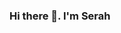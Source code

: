 ### Hi there 👋. I'm Serah

<!--
**MundiaNderi/MundiaNderi** is a ✨ _special_ ✨ repository because its `README.md` (this file) appears on your GitHub profile.

Here are some ideas to get you started:

- 🔭 I’m currently working on my ALX certification.
- 🌱 I’m currently learning Python.
- 👯 I’m looking to collaborate on small projects after ALX.
- 🤔 I’m looking for help with QA Automation and writing Selenium scripts.
- 💬 Ask me about hiking, traveling and writing!
- 📫 How to reach me: Twitter: @nderisarah
- 😄 Pronouns: She/her
- ⚡ Fun fact: I watch lots of Korean dramas!
-->
